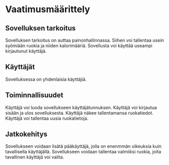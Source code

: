 # Vaatimusmäärittely 

## Sovelluksen tarkoitus

Sovelluksen tarkoitus on auttaa painonhallinnassa. Siihen voi tallentaa 
usein syömiään ruokia ja niiden kalorimääriä. Sovellusta voi käyttää 
useampi kirjautunut käyttäjä.

## Käyttäjät

Sovelluksessa on yhdenlaisia käyttäjiä.

## Toiminnallisuudet

Käyttäjä voi luoda sovellukseen käyttäjätunnuksen.
Käyttäjä voi kirjautua sisään ja ulos sovelluksesta.
Käyttäjä näkee tallentamansa ruokatiedot.
Käyttäjä voi tallentaa uusia ruokatietoja.

## Jatkokehitys

Sovellukseen voidaan lisätä pääkäyttäjä, jolla on enenmmän oikeuksia kuin 
tavallisella käyttäjällä.
Sovellukseen voidaan tallentaa valmiiksi ruokia, joita tavallinen käyttäjä 
voi valita.

